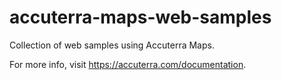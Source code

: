# accuterra-maps-web-samples
Collection of web samples using Accuterra Maps.

For more info, visit https://accuterra.com/documentation.
